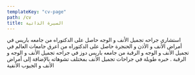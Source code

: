 ```yaml
---
templateKey: "cv-page"
path: /cv
title: السيرة الذاتية
---
```


استشاري جراحه تجميل الأنف و الوجه حاصل على الدكتوراه من جامعه باريس في أمراض الأنف و الأذن و الحنجرة حاصل على الدكتوراه من اعرق جامعات العالم في تجميل الأنف و الوجه و الرقبة من جامعه باريس دوز في جراحه تجميل الأنف و الوجه و الرقبة . خبره طويلة في جراحات تجميل الأنف بمختلف تشوهاته بالإضافة إلى أمراض الأنف و الجيوب الأنفية
